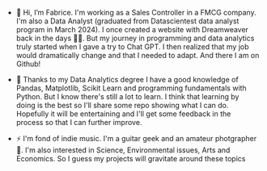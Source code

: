 - 👋 Hi, I’m Fabrice. I'm working as a Sales Controller in a FMCG company. I'm also a Data Analyst (graduated from Datascientest data analyst program in March 2024).
I once created a website with Dreamweaver back in the days 👨‍🦳. But my journey in programming and data analytics truly started when I gave a try to Chat GPT.
I then realized that my job would dramatically change and that I needed to adapt. And there I am on Github!

- 🌱 Thanks to my Data Analytics degree I have a good knowledge of Pandas, Matplotlib, Scikit Learn and programming fundamentals with Python. But I know there's still a lot to learn.
I think that learning by doing is the best so I'll share some repo showing what I can do. Hopefully it will be entertaining and I'll get some feedback in the process so that I can further improve.

- ⚡ I'm fond of indie music. I'm a guitar geek and an amateur photgrapher 📸. I'm also interested in Science, Environmental issues, Arts and Economics. So I guess my projects will gravitate around these topics

<!---
fabmav/fabmav is a ✨ special ✨ repository because its `README.md` (this file) appears on your GitHub profile.
You can click the Preview link to take a look at your changes.
--->
